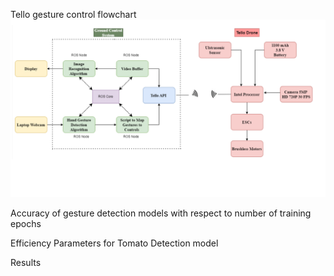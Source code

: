 
Tello gesture control flowchart
![Tello gesture Control flowchart](https://github.com/RiteshKarki27/signify/blob/main/flowchart_tello.png)

Accuracy of gesture detection models with respect to number of training epochs

Efficiency Parameters for Tomato Detection model 

Results 


